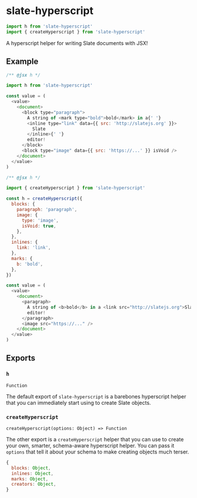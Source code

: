 # slate-hyperscript

```javascript
import h from 'slate-hyperscript'
import { createHyperscript } from 'slate-hyperscript'
```

A hyperscript helper for writing Slate documents with JSX!

## Example

```javascript
/** @jsx h */

import h from 'slate-hyperscript'

const value = (
  <value>
    <document>
      <block type="paragraph">
        A string of <mark type="bold">bold</mark> in a{' '}
        <inline type="link" data={{ src: 'http://slatejs.org' }}>
          Slate
        </inline>{' '}
        editor!
      </block>
      <block type="image" data={{ src: 'https://...' }} isVoid />
    </document>
  </value>
)
```

```javascript
/** @jsx h */

import { createHyperscript } from 'slate-hyperscript'

const h = createHyperscript({
  blocks: {
    paragraph: 'paragraph',
    image: {
      type: 'image',
      isVoid: true,
    },
  },
  inlines: {
    link: 'link',
  },
  marks: {
    b: 'bold',
  },
})

const value = (
  <value>
    <document>
      <paragraph>
        A string of <b>bold</b> in a <link src="http://slatejs.org">Slate</link>{' '}
        editor!
      </paragraph>
      <image src="https://..." />
    </document>
  </value>
)
```

## Exports

### `h`

`Function`

The default export of `slate-hyperscript` is a barebones hyperscript helper that you can immediately start using to create Slate objects.

### `createHyperscript`

`createHyperscript(options: Object) => Function`

The other export is a `createHyperscript` helper that you can use to create your own, smarter, schema-aware hyperscript helper. You can pass it `options` that tell it about your schema to make creating objects much terser.

```javascript
{
  blocks: Object,
  inlines: Object,
  marks: Object,
  creators: Object,
}
```

